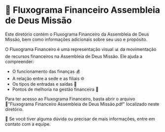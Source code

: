 # 📰 Fluxograma Financeiro Assembleia de Deus Missão

Este diretório contém o  Fluxograma Financeiro da Assembleia de Deus Missão, bem como informações adicionais sobre seu uso e propósito.

O Fluxograma Financeiro é uma representação visual 📊 da movimentação de recursos financeiros na Assembleia de Deus Missão. Ele ajuda a compreender:

* O funcionamento das finanças 💰
* A relação entre a sede e as filiais 🌐
* Os tipos de entradas e saídas 💸
* Pontos de melhoria na gestão financeira 💪

Para ter acesso ao Fluxograma Financeiro, basta abrir o arquivo 📄"Fluxograma Financeiro Assembleia de Deus Missão.pdf"  localizado neste diretório.

💬 Se você tiver alguma dúvida ou precisar de mais informações, entre em contato com a equipe.

